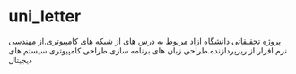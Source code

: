 # uni_letter
 پروژه تحقیقاتی دانشگاه ازاد مربوط به درس های  از شبکه های کامپیوتری.از مهندسی نرم افزار.از ریزپردازنده.طراحی زبان های برنامه سازی.طراحی کامپیوتری سیستم های دیجیتال
